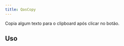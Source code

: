 ```yaml
---
title: QasCopy
---
```


Copia algum texto para o clipboard após clicar no botão.

<doc-api file="copy/QasCopy" name="QasCopy" />

## Uso

<doc-example file="QasCopy/Basic" title="Básico" />
